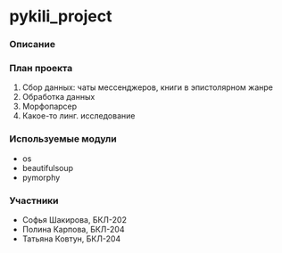# pykili_project

### Описание ###

### План проекта ###

1. Сбор данных: чаты мессенджеров, книги в эпистолярном жанре
2. Обработка данных
3. Морфопарсер
4. Какое-то линг. исследование

### Используемые модули ###

- os
- beautifulsoup
- pymorphy

### Участники ###

- Софья Шакирова, БКЛ-202
- Полина Карпова, БКЛ-204
- Татьяна Ковтун, БКЛ-204
